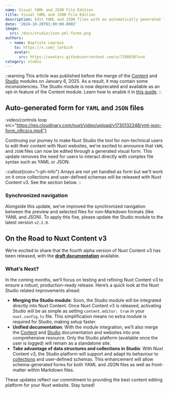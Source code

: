 ```yaml
---
name: Visual YAML and JSON File Edition
title: Visual YAML and JSON File Edition
description: Edit YAML and JSON files with an automatically generated form.
date: '2024-10-28T01:00:00.000Z'
image:
  src: /docs/studio/json-yml-forms.png
authors:
  - name: Baptiste Leproux
    to: https://x.com/_larbish
    avatar:
      src: https://avatars.githubusercontent.com/u/7290030?v=4
category: studio
---
```


::warning
This article was published before the merge of the [Content](https://github.com/nuxt/content) and [Studio](https://github.com/nuxtlabs/studio-module) modules on January 6, 2025. As a result, it may contain some inconsistencies. The Studio module is now deprecated and available as an opt-in feature of the Content module. Learn how to enable it in [this guide](/docs/getting-started).
::

## Auto-generated form for `YAML` and `JSON` files

:video{controls loop src="https://res.cloudinary.com/nuxt/video/upload/v1730132248/yml-json-form_n9czcs.mp4"}

Continuing our journey to make Nuxt Studio the tool for non-technical users to edit their content with Nuxt websites, we're excited to announce that `YAML` and `JSON` files can now be edited through a generated visual form. This update removes the need for users to interact directly with complex file syntax such as YAML or JSON.

::callout{icon="i-ph-info"}
Arrays are not yet handled as form but we'll work on it once collections and user-defined schemas will be released with Nuxt Content v3. See the section below.
::

### Synchronized navigation

Alongside this update, we’ve improved the synchronized navigation between the preview and selected files for non-Markdown formats (like YAML and JSON). To apply this fixe, please update the Studio module to the latest version `v2.2.0`.

## On the Road to Nuxt Content v3

We’re excited to share that the fourth alpha version of Nuxt Content v3 has been released, with the [**draft documentation**](https://content3.nuxt.dev/) available.

### What’s Next?

In the coming months, we’ll focus on testing and refining Nuxt Content v3 to ensure a robust, production-ready release. Here’s a quick look at the Nuxt Studio related improvements ahead:

- **Merging the Studio module**: Soon, the Studio module will be integrated directly into Nuxt Content. Once Nuxt Content v3 is released, activating Studio will be as simple as setting `content.editor: true` in your `nuxt.config.ts` file. This simplification means no extra module is required for Studio, making setup faster.
- **Unified documentation**: With the module integration, we’ll also merge the [Content](https://content.nuxt.com) and [Studio](https://studio.content.nuxt.com) documentation and websites into one comprehensive resource. Only the Studio platform (available once the user is logged) will remain as a standalone site.
- **Take advantage of data structures and collections in Studio**: With Nuxt Content v3, the Studio platform will support and adapt its behaviour to [collections](https://content3.nuxt.dev/getting-started/collections) and user-defined schemas. This enhancement will allow schema-generated forms for both YAML and JSON files as well as front-matter within Markdown files.

These updates reflect our commitment to providing the best content editing platform for your Nuxt website. Stay tuned!
